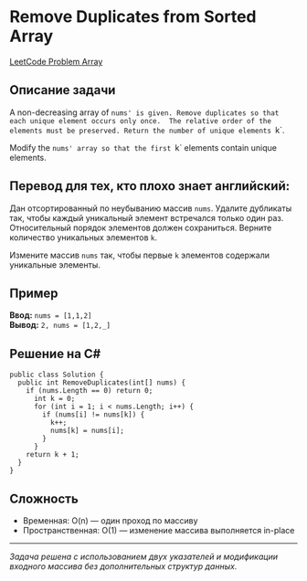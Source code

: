 # Remove Duplicates from Sorted Array

[LeetCode Problem Array](https://leetcode.com/explore/interview/card/top-interview-questions-easy/92/array/727/)

## Описание задачи
A non-decreasing array of `nums' is given. Remove duplicates so that each unique element occurs only once. 
The relative order of the elements must be preserved. Return the number of unique elements `k`.

Modify the `nums' array so that the first `k` elements contain unique elements.

## Перевод для тех, кто плохо знает английский:
Дан отсортированный по неубыванию массив `nums`. Удалите дубликаты так, чтобы каждый уникальный элемент встречался только один раз. 
Относительный порядок элементов должен сохраниться. Верните количество уникальных элементов `k`.

Измените массив `nums` так, чтобы первые `k` элементов содержали уникальные элементы.

## Пример
**Ввод:** `nums = [1,1,2]`  
**Вывод:** `2, nums = [1,2,_]`  

## Решение на C#
```
public class Solution {
  public int RemoveDuplicates(int[] nums) {
    if (nums.Length == 0) return 0;
      int k = 0;
      for (int i = 1; i < nums.Length; i++) {
        if (nums[i] != nums[k]) {
          k++;
          nums[k] = nums[i];
        }
      }
    return k + 1;
  }
} 
```

## Сложность
- Временная: O(n) — один проход по массиву  
- Пространственная: O(1) — изменение массива выполняется in-place  

---

*Задача решена с использованием двух указателей и модификации входного массива без дополнительных структур данных.*





